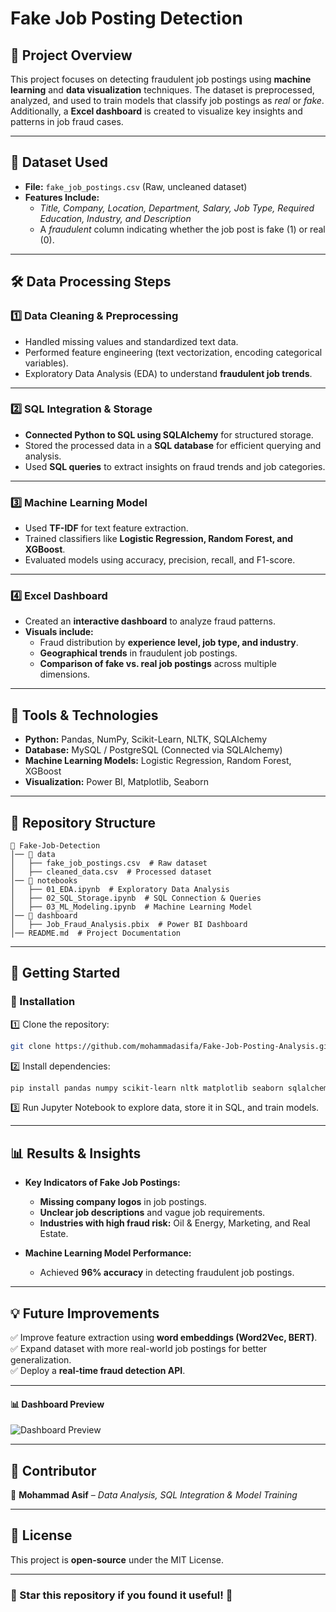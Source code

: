 # **Fake Job Posting Detection**

## **📌 Project Overview**
This project focuses on detecting fraudulent job postings using **machine learning** and **data visualization** techniques. The dataset is preprocessed, analyzed, and used to train models that classify job postings as *real* or *fake*. Additionally, a **Excel dashboard** is created to visualize key insights and patterns in job fraud cases.

---

## **📂 Dataset Used**
- **File:** `fake_job_postings.csv` (Raw, uncleaned dataset)  
- **Features Include:**  
  - *Title, Company, Location, Department, Salary, Job Type, Required Education, Industry, and Description*  
  - A *fraudulent* column indicating whether the job post is fake (1) or real (0).

---

## **🛠 Data Processing Steps**

### **1️⃣ Data Cleaning & Preprocessing**
- Handled missing values and standardized text data.  
- Performed feature engineering (text vectorization, encoding categorical variables).  
- Exploratory Data Analysis (EDA) to understand **fraudulent job trends**.

---

### **2️⃣ SQL Integration & Storage**
- **Connected Python to SQL using SQLAlchemy** for structured storage.
- Stored the processed data in a **SQL database** for efficient querying and analysis.
- Used **SQL queries** to extract insights on fraud trends and job categories.

---

### **3️⃣ Machine Learning Model**
- Used **TF-IDF** for text feature extraction.  
- Trained classifiers like **Logistic Regression, Random Forest, and XGBoost**.  
- Evaluated models using accuracy, precision, recall, and F1-score.

---

### **4️⃣ Excel Dashboard**
- Created an **interactive dashboard** to analyze fraud patterns.  
- **Visuals include:**  
  - Fraud distribution by **experience level, job type, and industry**.  
  - **Geographical trends** in fraudulent job postings.  
  - **Comparison of fake vs. real job postings** across multiple dimensions.

---

## **🔧 Tools & Technologies**
- **Python:** Pandas, NumPy, Scikit-Learn, NLTK, SQLAlchemy  
- **Database:** MySQL / PostgreSQL (Connected via SQLAlchemy)  
- **Machine Learning Models:** Logistic Regression, Random Forest, XGBoost  
- **Visualization:** Power BI, Matplotlib, Seaborn  

---

## **📁 Repository Structure**
```
📂 Fake-Job-Detection  
│── 📁 data  
│   ├── fake_job_postings.csv  # Raw dataset  
│   ├── cleaned_data.csv  # Processed dataset  
│── 📁 notebooks  
│   ├── 01_EDA.ipynb  # Exploratory Data Analysis  
│   ├── 02_SQL_Storage.ipynb  # SQL Connection & Queries  
│   ├── 03_ML_Modeling.ipynb  # Machine Learning Model  
│── 📁 dashboard  
│   ├── Job_Fraud_Analysis.pbix  # Power BI Dashboard  
│── README.md  # Project Documentation  
```

---

## **🚀 Getting Started**

### **🔹 Installation**
1️⃣ Clone the repository:  
```bash
git clone https://github.com/mohammadasifa/Fake-Job-Posting-Analysis.git
```
2️⃣ Install dependencies:  
```bash
pip install pandas numpy scikit-learn nltk matplotlib seaborn sqlalchemy mysql-connector-python
```
3️⃣ Run Jupyter Notebook to explore data, store it in SQL, and train models.  

---

## **📊 Results & Insights**
- **Key Indicators of Fake Job Postings:**  
  - **Missing company logos** in job postings.  
  - **Unclear job descriptions** and vague job requirements.  
  - **Industries with high fraud risk:** Oil & Energy, Marketing, and Real Estate.  

- **Machine Learning Model Performance:**  
  - Achieved **96% accuracy** in detecting fraudulent job postings.  

---

## **💡 Future Improvements**
✅ Improve feature extraction using **word embeddings (Word2Vec, BERT)**.  
✅ Expand dataset with more real-world job postings for better generalization.  
✅ Deploy a **real-time fraud detection API**.  

---

#### **📊 Dashboard Preview**
![Dashboard Preview](https://github.com/yourusername/Fake-Job-Detection/blob/main/assets/dashboard.png)

---

## **🙌 Contributor**
👤 **Mohammad Asif** – *Data Analysis, SQL Integration & Model Training*  

---

## **📜 License**
This project is **open-source** under the MIT License.  

---

### **🌟 Star this repository if you found it useful! 🚀**
